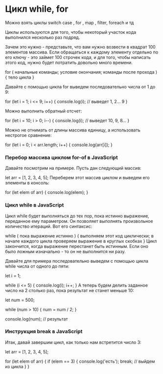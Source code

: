 # Цикл while, for

Можно взять циклы switch case , for , map , filter, foreach и тд

Циклы используются для того, чтобы некоторый участок кода выполнился несколько раз подряд.

Зачем это нужно - представьте, что вам нужно возвести в квадрат 100 элементов массива. Если обращаться к каждому элементу отдельно по его ключу - это займет 100 строчек кода, и для того, чтобы написать этого код, нужно будет потратить довольно много времени.

for ( начальные команды; условие окончания; 
	команды после прохода ) { 
	тело цикла
}

Давайте с помощью цикла for выведем последовательно числа от 1 до 9:

for (let i = 1; i <= 9; i++) {
	console.log(i); // выведет 1, 2... 9
}

Можно выполнить обратный отсчет:

for (let i = 10; i > 0; i--) {
	console.log(i); // выведет 10, 9, 8...
}

Можно не отнимать от длины массива единицу, а использовать нестрогое сравнение:

for (let i = 0; i < arr.length; i++) {
	console.log(arr[i]);
}

### Перебор массива циклом for-of в JavaScript

Давайте посмотрим на примере. Пусть дан следующий массив:

let arr = [1, 2, 3, 4, 5];
Переберем этот массив циклом и выведем его элементы в консоль:

for (let elem of arr) {
	console.log(elem);
}

### Цикл while в JavaScript

Цикл while будет выполняться до тех пор, пока истинно выражение, переданное ему параметром. Он позволяет выполнять произвольное количество итераций. Вот его синтаксис:

while ( пока выражение истинно ) {
	выполняем этот код циклически;
	в начале каждого цикла проверяем 
		выражение в круглых скобках 
}
Цикл закончится, когда выражение перестанет быть истинным. Если оно было ложным изначально - то он не выполнится ни разу.

Давайте для примера последовательно выведем с помощью цикла while числа от одного до пяти:

let i = 1;

while (i <= 5) {
	console.log(i);
	i++;
}
А теперь будем делить заданное число на 2 столько раз, пока результат не станет меньше 10:

let num = 500;

while (num > 10) {
	num = num / 2;
}

console.log(num); // результат


### Инструкция break в JavaScript
Итак, давай завершим цикл, как только нам встретится число 3:

let arr = [1, 2, 3, 4, 5];

for (let elem of arr) {
	if (elem == 3) {
		console.log('есть');
		break; // выйдем из цикла
	}
}
